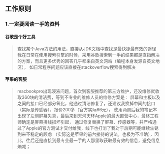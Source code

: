 ## 工作原则

### 1.一定要阅读一手的资料

#### 谷歌是个好工具
>查找某个Java方法的用法，直接从JDK文档中查找是最快捷最有效的途径
>我在日常在使用搜索引擎的时候，采用谷歌搜索到一手的结果都是直指解决的方案，而且更多优秀的回答几乎都来自英文网站（编程本身发源自英文地区），
>如日常程序问题应该直接在stackoverflow搜索得到解决

#### 苹果的客服
>macbookpro出现浸液问题，首次到客服推荐的第三方维护，还没维修就收取360块的清洁费，等到不专业的维修人员的维修方案是：
>屏幕和主板以及之间的接口已经部分氧化，他通过清洁修复了，还建议我换掉中间的接口（实际是传感器），报价200多（官方实际86元），
>使用两周后我的笔记本出现了左侧屏幕失真，最后来到天河天环Apple的最大直营中心，最终工程师确定是屏幕排线损坏引起，
>通过修复替换了屏幕、传感器等，并严格通过了Apple的官方测试才交付给我，线下也打消了我对于后期可能继续生锈到来不稳定的顾虑
>（实际这是苹果的前台接待的说法，也极为不准确），因此，往后还是直接到最专业最一手的人那里取获取最有效的信息，避免信息熵减；



